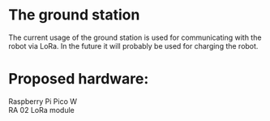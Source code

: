# The ground station
The current usage of the ground station is used for communicating with the robot via LoRa. In the future it will probably be used for charging the robot.
# Proposed hardware:
Raspberry Pi Pico W
<br/> RA 02 LoRa module

